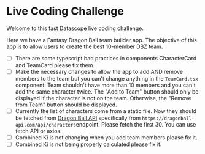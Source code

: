 # Live Coding Challenge

Welcome to this fast Datascope live coding challenge. 

Here we have a Fantasy Dragon Ball team builder app. The objective of this app is to allow users to create the best 10-member DBZ team.

- [ ] There are some typescript bad practices in components CharacterCard and TeamCard please fix them.
- [ ] Make the necessary changes to allow the app to add AND remove members to the team but you can't change anything in the `TeamCard.tsx` component. Team shouldn't have more than 10 members and you can't add the same character twice. The "Add to Team" button should only be displayed if the character is not on the team. Otherwise, the "Remove from Team" button should be displayed.
- [ ] Currently the list of characters come from a static file. Now they should be fetched from [Dragon Ball API](https://web.dragonball-api.com/documentation) specifically from `https://dragonball-api.com/api/characters`endpoint. Please fetch the first 30. You can use fetch API or axios.
- [ ] Combined Ki is not changing when you add team members please fix it.
- [ ] Combined Ki is not being properly calculated please fix it.